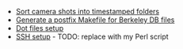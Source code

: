 * [Sort camera shots into timestamped folders](pics.pl)
* [Generate a postfix Makefile for Berkeley DB files](mail/makefile.db.sh)
* [Dot files setup](mkconfig.pl)
* [SSH setup](mkuser) - TODO: replace with my Perl script
